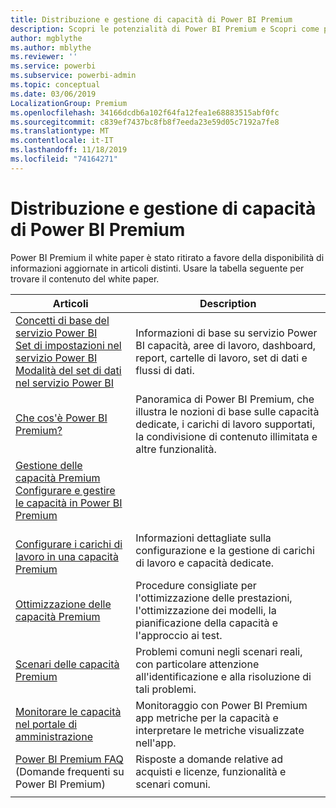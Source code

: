 ```yaml
---
title: Distribuzione e gestione di capacità di Power BI Premium
description: Scopri le potenzialità di Power BI Premium e Scopri come progettare, distribuire, monitorare e risolvere i problemi relativi alle soluzioni scalabili.
author: mgblythe
ms.author: mblythe
ms.reviewer: ''
ms.service: powerbi
ms.subservice: powerbi-admin
ms.topic: conceptual
ms.date: 03/06/2019
LocalizationGroup: Premium
ms.openlocfilehash: 34166dcdb6a102f64fa12fea1e68883515abf0fc
ms.sourcegitcommit: c839ef7437bc8fb8f7eeda23e59d05c7192a7fe8
ms.translationtype: MT
ms.contentlocale: it-IT
ms.lasthandoff: 11/18/2019
ms.locfileid: "74164271"
---
```

# <a name="deploying-and-managing-power-bi-premium-capacities"></a>Distribuzione e gestione di capacità di Power BI Premium

Power BI Premium il white paper è stato ritirato a favore della disponibilità di informazioni aggiornate in articoli distinti. Usare la tabella seguente per trovare il contenuto del white paper. 

| Articoli | Description |
|-----|----|
| [Concetti di base del servizio Power BI](service-basic-concepts.md)</br>[Set di impostazioni nel servizio Power BI](service-datasets-understand.md)</br>[Modalità del set di dati nel servizio Power BI](service-dataset-modes-understand.md) | Informazioni di base su servizio Power BI capacità, aree di lavoro, dashboard, report, cartelle di lavoro, set di dati e flussi di dati. |
| [Che cos'è Power BI Premium?](service-premium-what-is.md) | Panoramica di Power BI Premium, che illustra le nozioni di base sulle capacità dedicate, i carichi di lavoro supportati, la condivisione di contenuto illimitata e altre funzionalità.  |
| [Gestione delle capacità Premium](service-premium-capacity-manage.md)</br>[Configurare e gestire le capacità in Power BI Premium](service-admin-premium-manage.md)
</br>[Configurare i carichi di lavoro in una capacità Premium](service-admin-premium-workloads.md) | Informazioni dettagliate sulla configurazione e la gestione di carichi di lavoro e capacità dedicate. |
| [Ottimizzazione delle capacità Premium](service-premium-capacity-optimize.md) | Procedure consigliate per l'ottimizzazione delle prestazioni, l'ottimizzazione dei modelli, la pianificazione della capacità e l'approccio ai test. |
| [Scenari delle capacità Premium](service-premium-capacity-scenarios.md) | Problemi comuni negli scenari reali, con particolare attenzione all'identificazione e alla risoluzione di tali problemi. |
| [Monitorare le capacità nel portale di amministrazione](service-admin-premium-monitor-portal.md) | Monitoraggio con Power BI Premium app metriche per la capacità e interpretare le metriche visualizzate nell'app. |
| [Power BI Premium FAQ](service-premium-faq.md) (Domande frequenti su Power BI Premium) | Risposte a domande relative ad acquisti e licenze, funzionalità e scenari comuni. |
| | |
